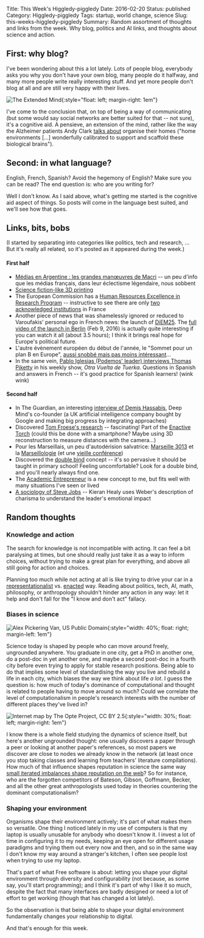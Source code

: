 Title: This Week's Higgledy-piggledy
Date: 2016-02-20
Status: published
Category: Higgledy-piggledy
Tags: startup, world change, science
Slug: this-weeks-higgledy-piggledy
Summary: Random assortment of thoughts and links from the week. Why blog, politics and AI links, and thoughts about science and action.


First: why blog?
----------------

I've been wondering about this a lot lately. Lots of people blog, everybody asks you why you don't have your own blog, many people do it halfway, and many more people write really interesting stuff. And yet more people don't blog at all and are still very happy with their lives.

![The Extended Mind](http://coverart.oclc.org/ImageWebSvc/oclc/+-+765194189_140.jpg){:style="float: left; margin-right: 1em"}

I've come to the conclusion that, on top of being a way of communicating (but some would say social networks are better suited for that -- not sure), it's a cognitive aid. A pensieve, an extension of the mind, rather like the way the Alzheimer patients Andy Clark [talks about](https://en.wikipedia.org/wiki/Mind_extension) organise their homes ("home environments [...] wonderfully calibrated to support and scaffold these biological brains").


Second: in what language?
-------------------------

English, French, Spanish? Avoid the hegemony of English? Make sure you can be read? The end question is: who are you writing for?

Well I don't know. As I said above, what's getting me started is the cognitive aid aspect of things. So posts will come in the language best suited, and we'll see how that goes.


Links, bits, bobs
-----------------

(I started by separating into categories like politics, tech and research, ... But it's really all related, so it's posted as it appeared during the week.)

#### First half

* [Médias en Argentine : les grandes manœuvres de Macri](http://www.acrimed.org/Medias-en-Argentine-les-grandes-manoeuvres-de-Macri) -- un peu d'info que les médias français, dans leur éclectisme légendaire, nous sobbent
* [Science fiction-like 3D printing](http://carbon3d.com/)
* The European Commission has a [Human Resources Excellence in Research Program](http://ec.europa.eu/euraxess/index.cfm/rights/index) -- instructive to see there are only [two acknowledged institutions](http://ec.europa.eu/euraxess/index.cfm/rights/strategy4ResearcherOrgs#F) in France
* Another piece of news that was shamelessly ignored or reduced to Varoufakis' personal ego in French news: the launch of [DiEM25](https://diem25.org/). The [full video of the launch in Berlin](https://www.youtube.com/watch?v=GkWwUG0p89Y) (Feb 9, 2016) is actually quite interesting if you can watch it all (about 3.5 hours); I think it brings real hope for Europe's political future.
* L'autre évènement européen du début de l'année, le "Sommet pour un plan B en Europe", [aussi snobbé mais pas moins intéressant](http://www.acrimed.org/Sommet-pour-un-Plan-B-en-Europe-morgue-et-mepris-mediatiques)...
* In the same vein, [Pablo Iglesias (Podemos' leader) interviews Thomas Piketty](https://www.youtube.com/watch?v=Hy03AkeYsDo) in his weekly show, *Otra Vuelta de Tuerka*. Questions in Spanish and answers in French -- it's good practice for Spanish learners! (wink wink)

#### Second half

* In The Guardian, an interesting [interview of Demis Hassabis](http://www.acrimed.org/Sommet-pour-un-Plan-B-en-Europe-morgue-et-mepris-mediatiques), Deep Mind's co-founder (a UK artificial intelligence company bought by Google and making big progress by integrating approaches)
* Discovered [Tom Froese's research](https://froese.wordpress.com/research/) -- fascinating! Part of the [Enactive Torch](https://enactivetorch.wordpress.com/) (could this be done with a smartphone? Maybe using 3D reconstruction to measure distances with the camera...)
* Pour les Marseillais, un peu d'autodérision salvatrice: [Marseille 3013](http://marseille3013.com/) et la [Marseillologie](http://marseillologie.net/) (et une [vieille conférence](http://marseille3013.com/projets/conference-de-marseillologie/))
* Discovered the [double bind](https://en.wikipedia.org/wiki/Double_bind) concept -- it's so pervasive it should be taught in primary school! Feeling uncomfortable? Look for a double bind, and you'll nearly always find one.
* The [Academic Entrepreneur](http://blogs.lse.ac.uk/impactofsocialsciences/2016/02/16/the-tough-life-of-an-academic-entrepreneur/) is a new concept to me, but fits well with many situations I've seen or lived
* [A sociology of Steve Jobs](http://kieranhealy.org/blog/archives/2011/10/10/a-sociology-of-steve-jobs/) -- Kieran Healy uses Weber's description of charisma to understand the leader's emotional impact


Random thoughts
---------------

### Knowledge and action

The search for knowledge is not incompatible with acting. It can feel a bit paralysing at times, but one should really just take it as a way to inform choices, without trying to make a great plan for everything, and above all still going for action and choices.

Planning too much while not acting at all is like trying to drive your car in a [representationalist](https://en.wikipedia.org/wiki/Cognitivism_(psychology)) vs. [enacted](https://en.wikipedia.org/wiki/Enactivism) way. Reading about politics, tech, AI, math, philosophy, or anthropology shouldn't hinder any action in any way: let it help and don't fall for the "I know and don't act" fallacy.

### Biases in science

![Alex Pickering Van, US Public Domain](https://upload.wikimedia.org/wikipedia/commons/6/63/Alex_Pickering_van.jpg){:style="width: 40%; float: right; margin-left: 1em"}

Science today is shaped by people who can move around freely, ungrounded anywhere. You graduate in one city, get a PhD in another one, do a post-doc in yet another one, and maybe a second post-doc in a fourth city before even trying to apply for stable research positions. Being able to do that implies some level of standardising the way you live and rebuild a life in each city, which biases the way we think about life *a lot*. I guess the question is: how much of today's dominance of computational and thought is related to people having to move around so much? Could we correlate the level of computationalism in people's research interests with the number of different places they've lived in?

![Internet map by The Opte Project, CC BY 2.5](https://upload.wikimedia.org/wikipedia/commons/d/d2/Internet_map_1024.jpg){:style="width: 30%; float: left; margin-right: 1em"}

I know there is a whole field studying the dynamics of science itself, but here's another ungrounded thought: one usually discovers a paper through a peer or looking at another paper's references, so most papers we discover are close to nodes we already know in the network (at least once you stop taking classes and learning from teachers' literature compilations). How much of that influence shapes reputation in science the same way [small iterated imbalances shape reputation on the web](http://shirky.com/writings/powerlaw_weblog.html)? So for instance, who are the forgotten competitors of Bateson, Gibson, Goffmann, Becker, and all the other great anthropologists used today in theories countering the dominant computationalism?

### Shaping your environment

Organisms shape their environment actively; it's part of what makes them so versatile. One thing I noticed lately in my use of computers is that my laptop is usually unusable for anybody who doesn't know it. I invest a lot of time in configuring it to my needs, keeping an eye open for different usage paradigms and trying them out every now and then, and so in the same way I don't know my way around a stranger's kitchen, I often see people lost when trying to use my laptop.

That's part of what Free software is about: letting you shape your digital environment through diversity and configurability (not because, as some say, you'll start programming); and I think it's part of why I like it so much, despite the fact that many interfaces are badly designed or need a lot of effort to get working (though that has changed a lot lately).

So the observation is that being able to shape your digital environment fundamentally changes your relationship to digital.

And that's enough for this week.
